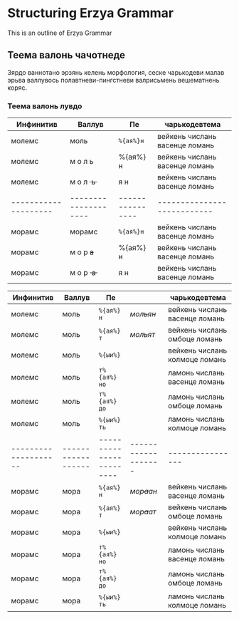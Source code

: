 # Structuring Erzya Grammar

This is an outline of Erzya Grammar

## Теема валонь чачотнеде

Зярдо ваннотано эрзянь келень морфология, сеске чарькодеви малав эрьва валлувось полавтневи-пингстневи валрисьмень вешематнень коряс.

### Теема валонь лувдо


|       Инфинитив       |       Валлув       |       Пе       |       чарькодевтема       |
|-----------------------|--------------------|----------------|---------------------------|
|       молемс       |       моль       |       `%{ая%}н`       |       вейкень числань васенце ломань       |
|       молемс       |       м о л ь       |       %{ая%} н       |       вейкень числань васенце ломань       |
|       молемс       |       м о л ~~&nbsp;ь&nbsp;~~       |       я н       |       вейкень числань васенце ломань       |
|--------------------|--------------------|----------------|---------------------------|
|       морамс       |       морамс       |       `%{ая%}н`       |       вейкень числань васенце ломань       |
|       морамс       |       м о р <s>а</s>       |       %{ая%} н       |       вейкень числань васенце ломань       |
|       морамс       |       м о р ~~&nbsp;а&nbsp;~~       |       я н       |       вейкень числань васенце ломань       |


|       Инфинитив    |       Валлув       |       Пе       |              |       чарькодевтема       |
|--------------------|--------------------|----------------|----------------|----------------|
|       молемс       |       моль       |       `%{ая%}н`       |       *мол~~ь~~ян*       |       вейкень числань васенце ломань       |
|       молемс       |       моль       |       `%{ая%}т`       |       *мол<del>ь</del>ят*       |       вейкень числань омбоце ломань       |
|       молемс       |       моль       |       `%{ыи%}`       |              |       вейкень числань колмоце ломань       |
|       молемс       |       моль       |       `т%{ая%}но`       |              |       ламонь числань васенце ломань       |
|       молемс       |       моль       |       `т%{ая%}до`       |              |       ламонь числань омбоце ломань       |
|       молемс       |       моль       |       `%{ыи%}ть`       |              |       ламонь числань колмоце ломань       |
|--------------------|------------------|------------------------|-------------------|----------------|
|       морамс       |       мора       |       `%{ая%}н`       |       *мор<s>а</s>ан*       |       вейкень числань васенце ломань       |
|       морамс       |       мора       |       `%{ая%}т`       |       *мор<strike>а</strike>ат*       |       вейкень числань омбоце ломань       |
|       морамс       |       мора       |       `%{ыи%}`       |              |       вейкень числань колмоце ломань       |
|       морамс       |       мора       |       `т%{ая%}но`       |              |       ламонь числань васенце ломань       |
|       морамс       |       мора       |       `т%{ая%}до`       |              |       ламонь числань омбоце ломань       |
|       морамс       |       мора       |       `%{ыи%}ть`       |              |       ламонь числань колмоце ломань       |


